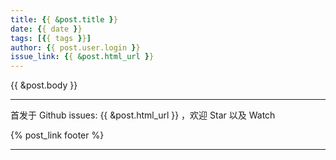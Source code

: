 ```yaml
---
title: {{ &post.title }}
date: {{ date }}
tags: [{{ tags }}]
author: {{ post.user.login }}
issue_link: {{ &post.html_url }}
---
```

{{ &post.body }}

***
首发于 Github issues: {{ &post.html_url }} ，欢迎 Star 以及 Watch

{% post_link footer %}
***